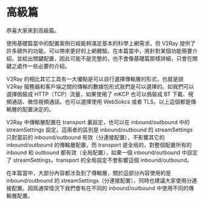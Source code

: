 # 高級篇

恭喜大家來到高級篇。

使用基礎篇當中的配置案例已經能夠滿足基本的科學上網需求，但 V2Ray 提供了許多額外的功能，可以帶來更好的上網體驗。在本篇當中，將針對某個功能簡要介紹，並給出關鍵配置，因此可能不是完整的，也不會像基礎篇那樣詳細，只會在關鍵之處作一些必要的介紹。

V2Ray 的相比其它工具有一大優點是可以自行選擇傳輸層的形式，也就是說 V2Ray 服務器和客戶端之間的傳輸的數據包形式我們是可以選擇的。如我們可以選擇僞裝成 HTTP（TCP）流量，如果使用了 mKCP 也可以僞裝成 BT 下載、視頻通話、微信視頻通話。也可以選擇使用 WebSokcs 或者 TLS。以上這個都是傳輸層的配置決定的。

V2Ray 中傳輸層配置在 transport 裏設定，也可以在 inbound/outbound 中的 streamSettings 設定。這兩者的區別是 inbound/outbound 的 streamSettings 只對當前的 inbound/outbound 有效（分連接配置），不影響其它的 inbound/outbound 的傳輸層配置，而 transport 是全局的，對整個配置所有的 inbound 和 outbound 都有效（全局配置），如果一個 inbound/outbound 中設定了 streamSettings，transport 的全局設定不會影響這個 inbound/outbound。

在本篇當中，大部分內容都涉及到了傳輸層，關於這部分內容使用的是 inbound/outbound 的 streamSettings（分連接配置），同時也建議大家使用分連接配置。因爲通常情況下我們會有在不同的 inbound/outbound 中使用不同的傳輸層配置。 
